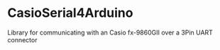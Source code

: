 # CasioSerial4Arduino
Library for communicating with an Casio fx-9860GII over a 3Pin UART connector
